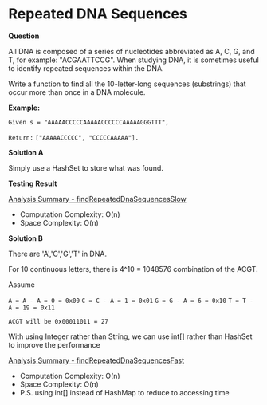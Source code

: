 # Repeated DNA Sequences

<strong>Question</strong>

All DNA is composed of a series of nucleotides abbreviated as A, C, G, and T, for example: "ACGAATTCCG". When studying DNA, it is sometimes useful to identify repeated sequences within the DNA.

Write a function to find all the 10-letter-long sequences (substrings) that occur more than once in a DNA molecule.

<strong>Example:</strong>

`Given s = "AAAAACCCCCAAAAACCCCCCAAAAAGGGTTT",`

`Return:`
`["AAAAACCCCC", "CCCCCAAAAA"].`

<strong>Solution A</strong>

Simply use a HashSet to store what was found.

<strong>Testing Result</strong>

[Analysis Summary - findRepeatedDnaSequencesSlow](https://github.com/RaysonYeungHK/problem_solving/tree/master/LeetCode/src/com/codepicker/exercise/repeateddnasequence/test_results_slow.jpg)

- Computation Complexity: O(n)
- Space Complexity: O(n)

<strong>Solution B</strong>

There are 'A','C','G','T' in DNA.

For 10 continuous letters, there is 4^10 = 1048576 combination of the ACGT.

Assume

`A = A - A = 0 = 0x00`
`C = C - A = 1 = 0x01`
`G = G - A = 6 = 0x10`
`T = T - A = 19 = 0x11`

`ACGT will be 0x00011011 = 27`

With using Integer rather than String, we can use int[] rather than HashSet to improve the performance

[Analysis Summary - findRepeatedDnaSequencesFast](https://github.com/RaysonYeungHK/problem_solving/tree/master/LeetCode/src/com/codepicker/exercise/repeateddnasequence/test_results_fast.jpg)

- Computation Complexity: O(n)
- Space Complexity: O(n)
- P.S. using int[] instead of HashMap to reduce to accessing time
